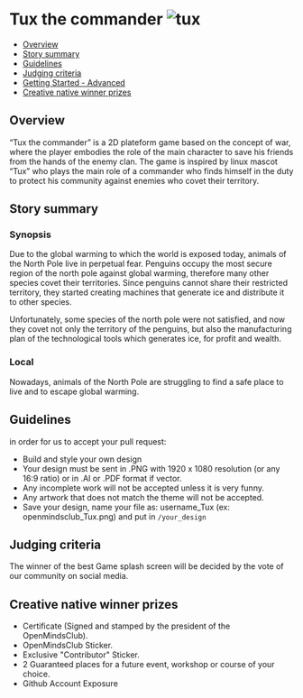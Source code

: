 # Tux the commander ![tux](https://www.pixenli.com/image/qA8YWVw2)

  * [Overview](#Overview)
  * [Story summary](#Story-summary)
  * [Guidelines](#Guidelines)
  * [Judging criteria](#Judging-criteria)
  * [Getting Started - Advanced](#Getting-Started-Advanced)
  * [Creative native winner prizes](#Creative-native-winner-prizess)

## Overview
“Tux the commander” is a 2D plateform game based on the concept of war, where the player embodies the role of the main character to save his friends from the hands of the enemy clan. The game is inspired by linux mascot “Tux” who plays the main role of a commander who finds himself in the duty to protect his community against enemies who covet their territory. 
## Story summary
### Synopsis
Due to the global warming to which the world is exposed today, animals of the North Pole live in perpetual fear. Penguins occupy the most secure region of the north pole against global warming, therefore many other species covet their territories. Since penguins cannot share their restricted territory, they started creating machines that generate ice and distribute it to other species. 

Unfortunately, some species of the north pole were not satisfied, and now they covet not only the territory of the penguins, but also the manufacturing plan of the technological tools which  generates ice, for profit and wealth.
### Local
Nowadays, animals of the North Pole are struggling to find a safe place to live and to escape global warming.

## Guidelines
in order for us to accept your pull request:
- Build and style your own design
- Your design must be sent in .PNG with 1920 x 1080 resolution (or any 16:9 ratio) or in .AI or .PDF format if vector.
- Any incomplete work will not be accepted unless it is very funny.
- Any artwork that does not match the theme will not be accepted.
- Save your design, name your file as: username_Tux (ex: openmindsclub_Tux.png) and put in `/your_design`
## Judging criteria
The winner of the best Game splash screen will be decided by the vote of our community on social media.

## Creative native winner prizes
- Certificate (Signed and stamped by the president of the OpenMindsClub).
- OpenMindsClub Sticker.
- Exclusive "Contributor" Sticker.
- 2 Guaranteed places for a future event, workshop or course of your choice.
- Github Account Exposure ​


